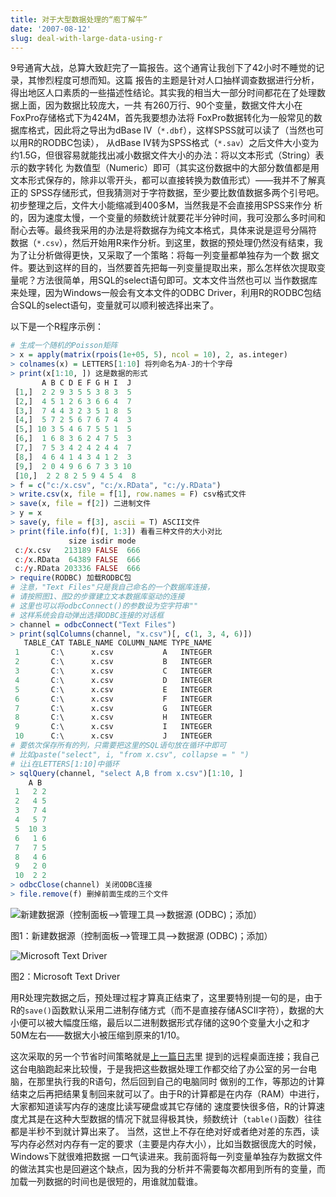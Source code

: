 ```yaml
---
title: 对于大型数据处理的“庖丁解牛”
date: '2007-08-12'
slug: deal-with-large-data-using-r
---
```


9号通宵大战，总算大致赶完了一篇报告。这个通宵让我创下了42小时不睡觉的记录，其惨烈程度可想而知。这篇 报告的主题是针对人口抽样调查数据进行分析，得出地区人口素质的一些描述性结论。其实我的相当大一部分时间都花在了处理数据上面，因为数据比较庞大，一共 有260万行、90个变量，数据文件大小在FoxPro存储格式下为424M，首先我要想办法将 FoxPro数据转化为一般常见的数据库格式，因此将之导出为dBase IV（`*.dbf`），这样SPSS就可以读了（当然也可以用R的RODBC包读）， 从dBase IV转为SPSS格式（`*.sav`）之后文件大小变为约1.5G，但很容易就能找出减小数据文件大小的办法：将以文本形式（String）表示的数字转化 为数值型（Numeric）即可（其实这份数据中的大部分数值都是用文本形式保存的，除非以零开头，都可以直接转换为数值形式）——我并不了解真正的 SPSS存储形式，但我猜测对于字符数据，至少要比数值数据多两个引号吧。初步整理之后，文件大小能缩减到400多M，当然我是不会直接用SPSS来作分 析的，因为速度太慢，一个变量的频数统计就要花半分钟时间，我可没那么多时间和耐心去等。最终我采用的办法是将数据存为纯文本格式，具体来说是逗号分隔符 数据（`*.csv`），然后开始用R来作分析。到这里，数据的预处理仍然没有结束，我为了让分析做得更快，又采取了一个策略：将每一列变量都单独存为一个数 据文件。要达到这样的目的，当然要首先把每一列变量提取出来，那么怎样依次提取变量呢？方法很简单，用SQL的select语句即可。文本文件当然也可以 当作数据库来处理，因为Windows一般会有文本文件的ODBC Driver，利用R的RODBC包结合SQL的select语句，变量就可以顺利被选择出来了。

以下是一个R程序示例：

```r
# 生成一个随机的Poisson矩阵
> x = apply(matrix(rpois(1e+05, 5), ncol = 10), 2, as.integer)
> colnames(x) = LETTERS[1:10] 将列命名为A-J的十个字母
> print(x[1:10, ]) 这是数据的形式
       A B C D E F G H I  J
 [1,]  2 2 9 3 5 5 3 8 3  5
 [2,]  4 5 1 2 6 3 6 6 4  7
 [3,]  7 4 4 3 2 3 5 1 8  5
 [4,]  5 7 2 5 6 7 6 7 4  3
 [5,] 10 3 5 4 6 7 5 5 1  5
 [6,]  1 6 8 3 6 2 4 7 5  3
 [7,]  7 5 3 4 2 4 2 4 4  7
 [8,]  4 6 4 1 4 3 4 1 2  3
 [9,]  2 0 4 9 6 6 7 3 3 10
 [10,]  2 2 8 2 5 9 4 5 4  8
> f = c("c:/x.csv", "c:/x.RData", "c:/y.RData")
> write.csv(x, file = f[1], row.names = F) csv格式文件
> save(x, file = f[2]) 二进制文件
> y = x
> save(y, file = f[3], ascii = T) ASCII文件
> print(file.info(f)[, 1:3]) 看看三种文件的大小对比
             size isdir mode
 c:/x.csv   213189 FALSE  666
 c:/x.RData  64389 FALSE  666
 c:/y.RData 203336 FALSE  666
> require(RODBC) 加载RODBC包
# 注意，"Text Files"只是我自己命名的一个数据库连接，
# 请按照图1、图2的步骤建立文本数据库驱动的连接
# 这里也可以将odbcConnect()的参数设为空字符串""
# 这样系统会自动弹出选择ODBC连接的对话框
> channel = odbcConnect("Text Files")
> print(sqlColumns(channel, "x.csv")[, c(1, 3, 4, 6)])
   TABLE_CAT TABLE_NAME COLUMN_NAME TYPE_NAME
 1       C:\      x.csv           A   INTEGER
 2       C:\      x.csv           B   INTEGER
 3       C:\      x.csv           C   INTEGER
 4       C:\      x.csv           D   INTEGER
 5       C:\      x.csv           E   INTEGER
 6       C:\      x.csv           F   INTEGER
 7       C:\      x.csv           G   INTEGER
 8       C:\      x.csv           H   INTEGER
 9       C:\      x.csv           I   INTEGER
 10      C:\      x.csv           J   INTEGER
# 要依次保存所有的列，只需要把这里的SQL语句放在循环中即可
# 比如paste("select", i, "from x.csv", collapse = " ")
# 让i在LETTERS[1:10]中循环
> sqlQuery(channel, "select A,B from x.csv")[1:10, ]
    A B
 1   2 2
 2   4 5
 3   7 4
 4   5 7
 5  10 3
 6   1 6
 7   7 5
 8   4 6
 9   2 0
 10  2 2
> odbcClose(channel) 关闭ODBC连接
> file.remove(f) 删掉前面生成的三个文件
```
 

![新建数据源（控制面板-->管理工具-->数据源 (ODBC)；添加）](https://i.imgur.com/rdlDQ.png)

图1：新建数据源（控制面板-->管理工具-->数据源 (ODBC)；添加）

![Microsoft Text Driver](https://i.imgur.com/3GH3V.png)

图2：Microsoft Text Driver

用R处理完数据之后，预处理过程才算真正结束了，这里要特别提一句的是，由于R的`save()`函数默认采用二进制存储方式（而不是直接存储ASCII字符），数据的大小便可以被大幅度压缩，最后以二进制数据形式存储的这90个变量大小之和才50M左右——数据大小被压缩到原来的1/10。

这次采取的另一个节省时间策略就是[上一篇日志](/cn/2007/08/remote-connection-under-windows/)里 提到的远程桌面连接；我自己这台电脑跑起来比较慢，于是我把这些数据处理工作都交给了办公室的另一台电脑，在那里执行我的R语句，然后回到自己的电脑同时 做别的工作，等那边的计算结束之后再把结果复制回来就可以了。由于R的计算都是在内存（RAM）中进行，大家都知道读写内存的速度比读写硬盘或其它存储的 速度要快很多倍，R的计算速度尤其是在这种大型数据的情况下就显得极其快，频数统计（`table()`函数）往往都是半秒不到就计算出来了。 当然，这世上不存在绝对好或者绝对差的东西，读写内存必然对内存有一定的要求（主要是内存大小），比如当数据很庞大的时候，Windows下就很难把数据 一口气读进来。我前面将每一列变量单独存为数据文件的做法其实也是回避这个缺点，因为我的分析并不需要每次都用到所有的变量，而加载一列数据的时间也是很短的，用谁就加载谁。


